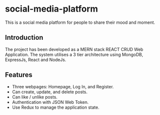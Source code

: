 # social-media-platform

This is a social media platform for people to share their mood and moment. 

## Introduction
The project has been developed as a MERN stack REACT CRUD Web Application. The system utilises a 3 tier architecture using MongoDB, ExpressJs, React and NodeJs.

## Features
- Three webpages: Homepage, Log In, and Register.
- Can create, update, and delete posts.
- Can like / unlike posts.
- Authentication with JSON Web Token.
- Use Redux to manage the application state.
